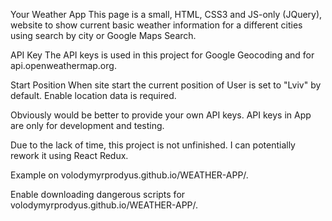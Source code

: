 Your Weather App
This page is a small, HTML, CSS3 and JS-only (JQuery), website to show current basic weather information for a different cities using search by city or Google Maps Search.

API Key
The API keys is used in this project for Google Geocoding and for api.openweathermap.org.

Start Position
When site start the current position of User is set to "Lviv" by default. Enable location data is required.


Obviously would be better to provide your own API keys. 
API keys in App are only for development and testing.

Due to the lack of time, this project is not unfinished. 
I can potentially rework it using React Redux.

Example on volodymyrprodyus.github.io/WEATHER-APP/.

Enable downloading dangerous scripts for volodymyrprodyus.github.io/WEATHER-APP/.
